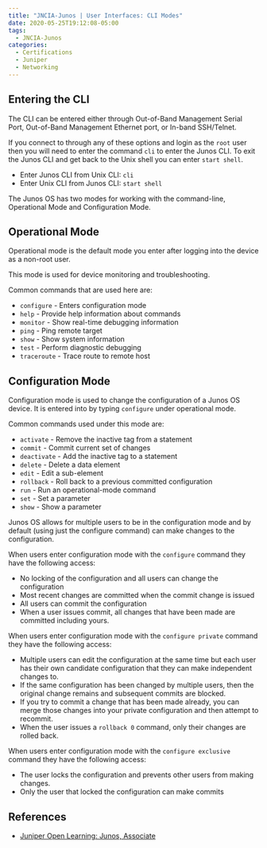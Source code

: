 ```yaml
---
title: "JNCIA-Junos | User Interfaces: CLI Modes"
date: 2020-05-25T19:12:08-05:00
tags:
  - JNCIA-Junos
categories:
  - Certifications
  - Juniper
  - Networking
---
```

## Entering the CLI
The CLI can be entered either through Out-of-Band Management Serial Port, Out-of-Band Management Ethernet port, or In-band SSH/Telnet. 

If you connect to through any of these options and login as the `root` user then you will need to enter the command `cli` to enter the Junos CLI. To exit the Junos CLI and get back to the Unix shell you can enter `start shell`.

  * Enter Junos CLI from Unix CLI: `cli`
  * Enter Unix CLI from Junos CLI: `start shell`

The Junos OS has two modes for working with the command-line, Operational Mode and Configuration Mode.

## Operational Mode
Operational mode is the default mode you enter after logging into the device as a non-root user. 

This mode is used for device monitoring and troubleshooting. 

Common commands that are used here are:

  * `configure` - Enters configuration mode
  * `help` - Provide help information about commands
  * `monitor` - Show real-time debugging information
  * `ping` - Ping remote target
  * `show` - Show system information
  * `test` - Perform diagnostic debugging
  * `traceroute` - Trace route to remote host

## Configuration Mode
Configuration mode is used to change the configuration of a Junos OS device. It is entered into by typing `configure` under operational mode.

Common commands used under this mode are:

  * `activate` - Remove the inactive tag from a statement
  * `commit` - Commit current set of changes
  * `deactivate` - Add the inactive tag to a statement
  * `delete` - Delete a data element
  * `edit` - Edit a sub-element
  * `rollback` - Roll back to a previous committed configuration
  * `run` - Run an operational-mode command
  * `set` - Set a parameter
  * `show` - Show a parameter

Junos OS allows for multiple users to be in the configuration mode and by default (using just the configure command) can make changes to the configuration.

When users enter configuration mode with the `configure` command they have the following access:

  * No locking of the configuration and all users can change the configuration
  * Most recent changes are committed when the commit change is issued
  * All users can commit the configuration
  * When a user issues commit, all changes that have been made are committed including yours.

When users enter configuration mode with the `configure private` command they have the following access:

  * Multiple users can edit the configuration at the same time but each user has their own candidate configuration that they can make independent changes to.
  * If the same configuration has been changed by multiple users, then the original change remains and subsequent commits are blocked.
  * If you try to commit a change that has been made already, you can merge those changes into your private configuration and then attempt to recommit.
  * When the user issues a `rollback 0` command, only their changes are rolled back.

When users enter configuration mode with the `configure exclusive` command they have the following access:

  * The user locks the configuration and prevents other users from making changes.
  * Only the user that locked the configuration can make commits

## References
  * [Juniper Open Learning: Junos, Associate](https://cloud.contentraven.com/junosgenius/learningpath-detail/1004/3/0/1)
